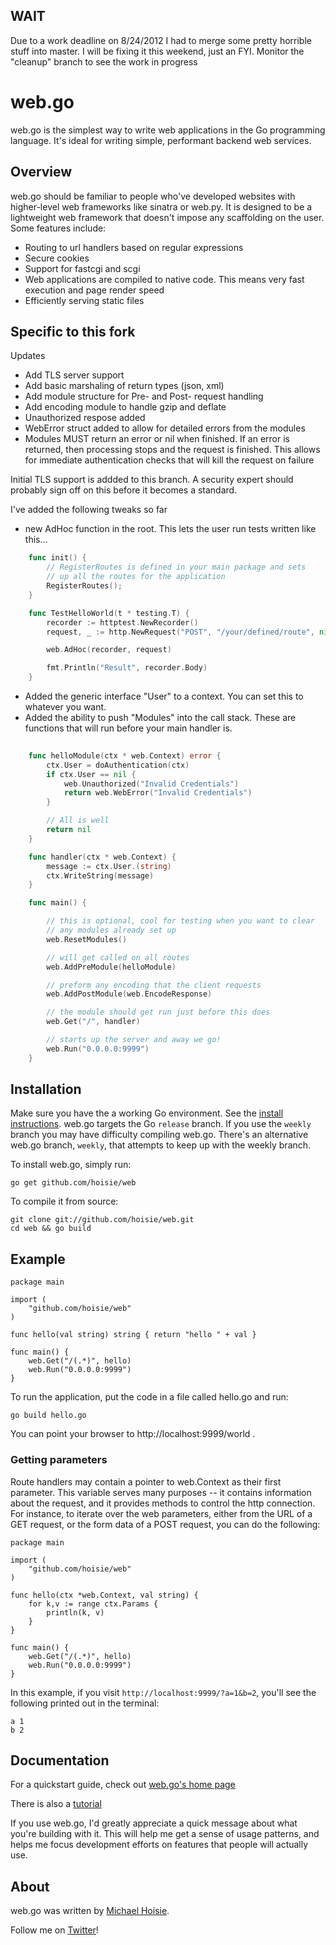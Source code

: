 ## WAIT

Due to a work deadline on 8/24/2012 I had to merge some pretty horrible stuff into master. I will be fixing it this weekend, just an FYI. Monitor the "cleanup" branch to see the work in progress

# web.go

web.go is the simplest way to write web applications in the Go programming language. It's ideal for writing simple, performant backend web services. 



## Overview

web.go should be familiar to people who've developed websites with higher-level web frameworks like sinatra or web.py. It is designed to be a lightweight web framework that doesn't impose any scaffolding on the user. Some features include:

* Routing to url handlers based on regular expressions
* Secure cookies
* Support for fastcgi and scgi
* Web applications are compiled to native code. This means very fast execution and page render speed
* Efficiently serving static files

## Specific to this fork

Updates
* Add TLS server support
* Add basic marshaling of return types (json, xml)
* Add module structure for Pre- and Post- request handling
* Add encoding module to handle gzip and deflate
* Unauthorized respose added
* WebError struct added to allow for detailed errors from the modules
* Modules MUST return an error or nil when finished. If an error is returned, then processing stops and the request is finished. This allows for immediate authentication checks that will kill the request on failure


Initial TLS support is addded to this branch. A security expert should
probably sign off on this before it becomes a standard.

I've added the following tweaks so far

* new AdHoc function in the root. This lets the user run tests written like this...

```go
    func init() {
        // RegisterRoutes is defined in your main package and sets
        // up all the routes for the application
        RegisterRoutes();
    }

    func TestHelloWorld(t * testing.T) {
        recorder := httptest.NewRecorder()
        request, _ := http.NewRequest("POST", "/your/defined/route", nil)

        web.AdHoc(recorder, request)

        fmt.Println("Result", recorder.Body)
    }
```

* Added the generic interface "User" to a context. You can set this to whatever you want. 
* Added the ability to push "Modules" into the call stack. These are functions that will run before your main handler is. 

```go
	
	func helloModule(ctx * web.Context) error {
        ctx.User = doAuthentication(ctx)
		if ctx.User == nil {
            web.Unauthorized("Invalid Credentials")
            return web.WebError("Invalid Credentials")
        }

        // All is well
        return nil
	}

	func handler(ctx * web.Context) {
		message := ctx.User.(string)
		ctx.WriteString(message)
	}

	func main() {

		// this is optional, cool for testing when you want to clear
		// any modules already set up
		web.ResetModules()

		// will get called on all routes
		web.AddPreModule(helloModule)

        // preform any encoding that the client requests
        web.AddPostModule(web.EncodeResponse)

		// the module should get run just before this does
		web.Get("/", handler)

		// starts up the server and away we go!
		web.Run("0.0.0.0:9999")
	}
```

## Installation

Make sure you have the a working Go environment. See the [install instructions](http://golang.org/doc/install.html). web.go targets the Go `release` branch. If you use the `weekly` branch you may have difficulty compiling web.go. There's an alternative web.go branch, `weekly`, that attempts to keep up with the weekly branch.

To install web.go, simply run:

    go get github.com/hoisie/web

To compile it from source:

    git clone git://github.com/hoisie/web.git
    cd web && go build

## Example
    
    package main
    
    import (
        "github.com/hoisie/web"
    )
    
    func hello(val string) string { return "hello " + val } 
    
    func main() {
        web.Get("/(.*)", hello)
        web.Run("0.0.0.0:9999")
    }

To run the application, put the code in a file called hello.go and run:

    go build hello.go
    
You can point your browser to http://localhost:9999/world . 

### Getting parameters

Route handlers may contain a pointer to web.Context as their first parameter. This variable serves many purposes -- it contains information about the request, and it provides methods to control the http connection. For instance, to iterate over the web parameters, either from the URL of a GET request, or the form data of a POST request, you can do the following:

    package main
    
    import (
        "github.com/hoisie/web"
    )
    
    func hello(ctx *web.Context, val string) { 
        for k,v := range ctx.Params {
            println(k, v)
        }
    }
    
    func main() {
        web.Get("/(.*)", hello)
        web.Run("0.0.0.0:9999")
    }

In this example, if you visit `http://localhost:9999/?a=1&b=2`, you'll see the following printed out in the terminal:

    a 1
    b 2

## Documentation

For a quickstart guide, check out [web.go's home page](http://www.getwebgo.com)

There is also a [tutorial](http://www.getwebgo.com/tutorial)

If you use web.go, I'd greatly appreciate a quick message about what you're building with it. This will help me get a sense of usage patterns, and helps me focus development efforts on features that people will actually use. 

## About

web.go was written by [Michael Hoisie](http://hoisie.com). 

Follow me on [Twitter](http://www.twitter.com/hoisie)!

